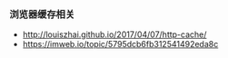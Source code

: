### 浏览器缓存相关
* http://louiszhai.github.io/2017/04/07/http-cache/
* https://imweb.io/topic/5795dcb6fb312541492eda8c
